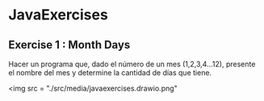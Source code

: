 # JavaExercises

## Exercise 1 : Month Days
Hacer un programa que, dado el número de un mes (1,2,3,4…12), presente el nombre del mes y determine la cantidad de días que tiene.

<img src = "./src/media/javaexercises.drawio.png"
